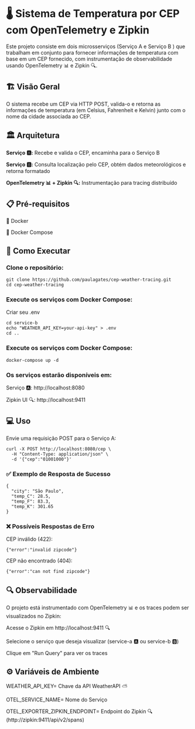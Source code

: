 # 🌡️ Sistema de Temperatura por CEP com OpenTelemetry e Zipkin
Este projeto consiste em dois microsserviços (Serviço A e Serviço B ) que trabalham em conjunto para fornecer informações de temperatura com base em um CEP fornecido, com instrumentação de observabilidade usando OpenTelemetry 📊 e Zipkin 🔍.

## 🏗️ Visão Geral
O sistema recebe um CEP via HTTP POST, valida-o e retorna as informações de temperatura (em Celsius, Fahrenheit e Kelvin) junto com o nome da cidade associada ao CEP.

## 🏛️ Arquitetura
**Serviço 🅰️:** Recebe e valida o CEP, encaminha para o Serviço B

**Serviço 🅱️:** Consulta localização pelo CEP, obtém dados meteorológicos e retorna formatado

**OpenTelemetry 📊 + Zipkin 🔍:** Instrumentação para tracing distribuído

## 📋 Pré-requisitos
🐳 Docker

🐙 Docker Compose

## 🚀 Como Executar

### Clone o repositório:

```
git clone https://github.com/paulagates/cep-weather-tracing.git
cd cep-weather-tracing

```

### Execute os serviços com Docker Compose:

Criar seu .env

```
cd service-b
echo "WEATHER_API_KEY=your-api-key" > .env
cd ..

```
### Execute os serviços com Docker Compose:

```
docker-compose up -d

```

### Os serviços estarão disponíveis em:

Serviço 🅰️: http://localhost:8080

Zipkin UI 🔍: http://localhost:9411

## 💻 Uso
Envie uma requisição POST para o Serviço A:

```
curl -X POST http://localhost:8080/cep \
  -H "Content-Type: application/json" \
  -d '{"cep":"01001000"}'
```

### ✅ Exemplo de Resposta de Sucesso
```
{
  "city": "São Paulo",
  "temp_C": 28.5,
  "temp_F": 83.3,
  "temp_K": 301.65
}
```
### ❌ Possíveis Respostas de Erro

CEP inválido (422):
```
{"error":"invalid zipcode"}

```
CEP não encontrado (404):
```
{"error":"can not find zipcode"}
```

## 🔍 Observabilidade
O projeto está instrumentado com OpenTelemetry 📊 e os traces podem ser visualizados no Zipkin:

Acesse o Zipkin em http://localhost:9411 🔍

Selecione o serviço que deseja visualizar (service-a 🅰️ ou service-b 🅱️)

Clique em "Run Query" para ver os traces

## ⚙️ Variáveis de Ambiente

WEATHER_API_KEY= Chave da API WeatherAPI ⛅

OTEL_SERVICE_NAME= Nome do Serviço

OTEL_EXPORTER_ZIPKIN_ENDPOINT= Endpoint do Zipkin 🔍 (http://zipkin:9411/api/v2/spans)


